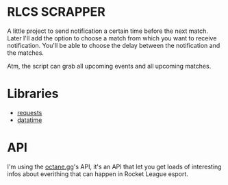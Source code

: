 # RLCS SCRAPPER

A little project to send notification a certain time before the next match.
Later I'll add the option to choose a match from which you want to receive notification.
You'll be able to choose the delay between the notification and the matches.

Atm, the script can grab all upcoming events and all upcoming matches.

# Libraries
- [requests](https://pypi.org/project/requests/)
- [datatime](https://docs.python.org/3/library/datetime.html)

# API

I'm using the [octane.gg](https://zsr.octane.gg/)'s API, it's an API that let you get loads of interesting infos about everithing that can happen in Rocket League esport.
